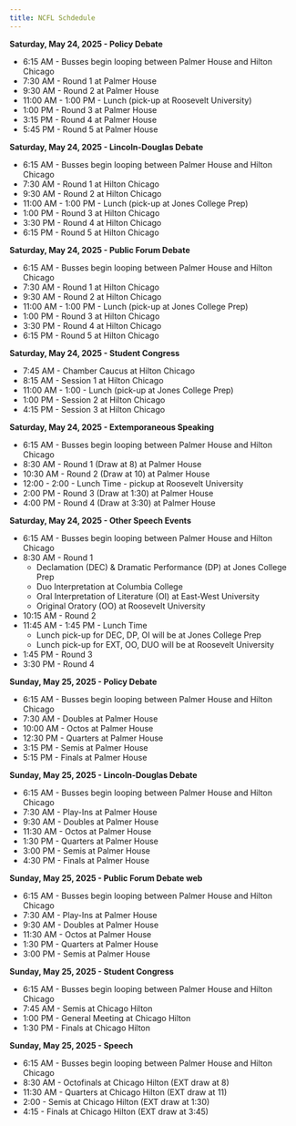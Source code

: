 ```yaml
---
title: NCFL Schdedule
---
```

**Saturday, May 24, 2025 - Policy Debate**

- 6:15 AM - Busses begin looping between Palmer House and Hilton Chicago
- 7:30 AM - Round 1 at Palmer House
- 9:30 AM - Round 2 at Palmer House
- 11:00 AM - 1:00 PM - Lunch (pick-up at Roosevelt University)
- 1:00 PM - Round 3 at Palmer House
- 3:15 PM - Round 4 at Palmer House
- 5:45 PM - Round 5 at Palmer House

**Saturday, May 24, 2025 - Lincoln-Douglas Debate**

- 6:15 AM - Busses begin looping between Palmer House and Hilton Chicago
- 7:30 AM - Round 1 at Hilton Chicago
- 9:30 AM - Round 2 at Hilton Chicago
- 11:00 AM - 1:00 PM - Lunch (pick-up at Jones College Prep)
- 1:00 PM - Round 3 at Hilton Chicago
- 3:30 PM - Round 4 at Hilton Chicago
- 6:15 PM - Round 5 at Hilton Chicago

**Saturday, May 24, 2025 - Public Forum Debate**

- 6:15 AM - Busses begin looping between Palmer House and Hilton Chicago
- 7:30 AM - Round 1 at Hilton Chicago
- 9:30 AM - Round 2 at Hilton Chicago
- 11:00 AM - 1:00 PM - Lunch (pick-up at Jones College Prep)
- 1:00 PM - Round 3 at Hilton Chicago
- 3:30 PM - Round 4 at Hilton Chicago
- 6:15 PM - Round 5 at Hilton Chicago

**Saturday, May 24, 2025 - Student Congress**

- 7:45 AM - Chamber Caucus at Hilton Chicago
- 8:15 AM - Session 1 at Hilton Chicago
- 11:00 AM - 1:00 - Lunch (pick-up at Jones College Prep)
- 1:00 PM - Session 2 at Hilton Chicago
- 4:15 PM - Session 3 at Hilton Chicago

**Saturday, May 24, 2025 - Extemporaneous Speaking**

- 6:15 AM - Busses begin looping between Palmer House and Hilton Chicago
- 8:30 AM - Round 1 (Draw at 8) at Palmer House
- 10:30 AM -  Round 2 (Draw at 10) at Palmer House
- 12:00 - 2:00 - Lunch Time - pickup at Roosevelt University
- 2:00 PM - Round 3 (Draw at 1:30) at Palmer House
- 4:00 PM - Round 4 (Draw at 3:30) at Palmer House

**Saturday, May 24, 2025 - Other Speech Events**


- 6:15 AM - Busses begin looping between Palmer House and Hilton Chicago
- 8:30 AM - Round 1
  - Declamation (DEC) & Dramatic Performance (DP) at Jones College Prep
  - Duo Interpretation at Columbia College
  - Oral Interpretation of Literature (OI) at East-West University
  - Original Oratory (OO) at Roosevelt University
- 10:15 AM - Round 2
- 11:45 AM - 1:45 PM - Lunch Time
    - Lunch pick-up for DEC, DP, OI will be at Jones College Prep
    - Lunch pick-up for EXT, OO, DUO will be at Roosevelt University
- 1:45 PM - Round 3
- 3:30 PM - Round 4

**Sunday, May 25, 2025 - Policy Debate**

- 6:15 AM - Busses begin looping between Palmer House and Hilton Chicago
- 7:30 AM - Doubles at Palmer House
- 10:00 AM - Octos at Palmer House
- 12:30 PM - Quarters at Palmer House
- 3:15 PM - Semis at Palmer House
- 5:15 PM - Finals at Palmer House

**Sunday, May 25, 2025 - Lincoln-Douglas Debate**

- 6:15 AM - Busses begin looping between Palmer House and Hilton Chicago
- 7:30 AM - Play-Ins at Palmer House
- 9:30 AM - Doubles at Palmer House
- 11:30 AM - Octos at Palmer House
- 1:30 PM - Quarters at Palmer House
- 3:00 PM - Semis at Palmer House
- 4:30 PM - Finals at Palmer House

**Sunday, May 25, 2025 - Public Forum Debate web**

- 6:15 AM - Busses begin looping between Palmer House and Hilton Chicago
- 7:30 AM - Play-Ins at Palmer House
- 9:30 AM - Doubles at Palmer House
- 11:30 AM - Octos at Palmer House
- 1:30 PM - Quarters at Palmer House
- 3:00 PM - Semis at Palmer House

**Sunday, May 25, 2025 - Student Congress**

- 6:15 AM - Busses begin looping between Palmer House and Hilton Chicago
- 7:45 AM - Semis at Chicago Hilton
- 1:00 PM - General Meeting at Chicago Hilton
- 1:30 PM - Finals at Chicago Hilton

**Sunday, May 25, 2025 - Speech**

- 6:15 AM - Busses begin looping between Palmer House and Hilton Chicago
- 8:30 AM - Octofinals at Chicago Hilton (EXT draw at 8)
- 11:30 AM - Quarters at Chicago Hilton (EXT draw at 11)
- 2:00 - Semis at Chicago Hilton (EXT draw at 1:30)
- 4:15 - Finals at Chicago Hilton (EXT draw at 3:45)
